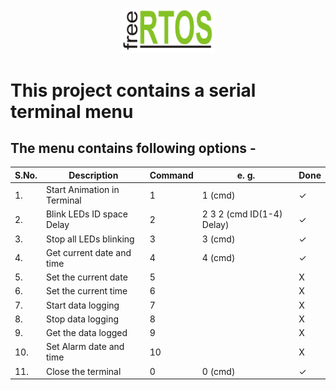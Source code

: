 <p align="center">

<img src="b0yzrits.bmp" width="150">

</p>

# This project contains a serial terminal menu
## The menu contains following options - 


|S.No.| Description                       | Command  |        e. g.       | Done |
|----|------------------------------------|----------|--------------------|------|
| 1. | Start Animation in Terminal        |    1     |         1   (cmd)  |   ✓  |
| 2. | Blink LEDs ID space Delay          |    2     | 2 3 2 (cmd ID(1-4) Delay) |   ✓  |
| 3. | Stop all LEDs blinking             |    3     |         3   (cmd)  |   ✓  |
| 4. | Get current date and time          |    4     |         4   (cmd)  |   ✓  |
| 5. | Set the current date               |    5     |                    |   X  |
| 6. | Set the current time               |    6     |                    |   X  |
| 7. | Start data logging                 |    7     |                    |   X  |
| 8. | Stop data logging                  |    8     |                    |   X  |
| 9. | Get the data logged                |    9     |                    |   X  |
| 10.| Set Alarm date and time            |    10    |                    |   X  |
| 11.| Close the terminal                 |    0     |         0   (cmd)  |   ✓  |

